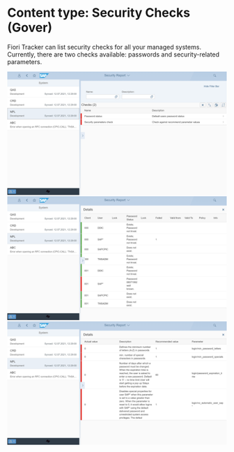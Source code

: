 # Content type: Security Checks (Gover)

Fiori Tracker can list security checks for all your managed systems. Currently, there are two checks available: passwords and security-related parameters.

[![](res/gover-list.png)](res/gover-list.png)
[![](res/gover-pass.png)](res/gover-pass.png)
[![](res/gover-params.png)](res/gover-params.png)